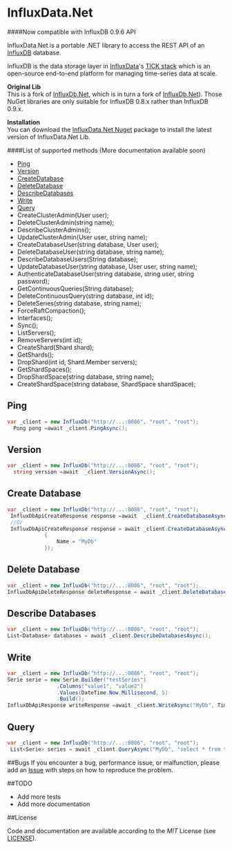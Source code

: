 InfluxData.Net
============
####Now compatible with InfluxDB 0.9.6 API

InfluxData.Net is a portable .NET library to access the REST API of an [InfluxDB](https://influxdata.com/time-series-platform/influxdb/) database. 

InfluxDB is the data storage layer in [InfluxData](https://influxdata.com/)'s [TICK stack](https://influxdata.com/get-started/#whats-the-tick-stack) which is an open-source end-to-end platform for managing time-series data at scale.

**Original Lib**  
This is a fork of [InfluxDb.Net](https://github.com/pootzko/InfluxDB.Net/), which is in turn a fork of [InfluxDb.Net](https://github.com/ziyasal/InfluxDb.Net/)). Those NuGet libraries are only suitable for InfluxDB 0.8.x rather than InfluxDB 0.9.x.

**Installation**  
You can download the [InfluxData.Net Nuget](https://www.nuget.org/packages/InfluxData.Net/) package to install the latest version of InfluxData.Net Lib.

####List of supported methods (More documentation available soon)
- [Ping](#ping)
- [Version](#version)
- [CreateDatabase](#create-database)
- [DeleteDatabase](#delete-database)
- [DescribeDatabases](#describe-databases)
- [Write](#write)
- [Query](#query)
- CreateClusterAdmin(User user);
- DeleteClusterAdmin(string name);
- DescribeClusterAdmins();
- UpdateClusterAdmin(User user, string name);
- CreateDatabaseUser(string database, User user);
- DeleteDatabaseUser(string database, string name);
- DescribeDatabaseUsers(String database);
- UpdateDatabaseUser(string database, User user, string name);
- AuthenticateDatabaseUser(string database, string user, string password);
- GetContinuousQueries(String database);
- DeleteContinuousQuery(string database, int id);
- DeleteSeries(string database, string name);
- ForceRaftCompaction();
- Interfaces();
- Sync();
- ListServers();
- RemoveServers(int id);
- CreateShard(Shard shard);
- GetShards();
- DropShard(int id, Shard.Member servers);
- GetShardSpaces();
- DropShardSpace(string database, string name);
- CreateShardSpace(string database, ShardSpace shardSpace);

## Ping
```csharp
var _client = new InfluxDb("http://...:8086", "root", "root");
  Pong pong =await _client.PingAsync();
```
## Version
```csharp
var _client = new InfluxDb("http://...:8086", "root", "root");
  string version =await  _client.VersionAsync();
```
## Create Database
```csharp
var _client = new InfluxDb("http://...:8086", "root", "root");
 InfluxDbApiCreateResponse response =await  _client.CreateDatabaseAsync("MyDb");
 //Or
 InfluxDbApiCreateResponse response = await _client.CreateDatabaseAsync(new DatabaseConfiguration
            {
                Name = "MyDb"
            });
```
## Delete Database
```csharp
var _client = new InfluxDb("http://...:8086", "root", "root");
InfluxDbApiDeleteResponse deleteResponse = await _client.DeleteDatabaseAsync("MyDb");
```
## Describe Databases
```csharp
var _client = new InfluxDb("http://...:8086", "root", "root");
List<Database> databases = await _client.DescribeDatabasesAsync();
```
## Write
```csharp
var _client = new InfluxDb("http://...:8086", "root", "root");
Serie serie = new Serie.Builder("testSeries")
                .Columns("value1", "value2")
                .Values(DateTime.Now.Millisecond, 5)
                .Build();
InfluxDbApiResponse writeResponse =await _client.WriteAsync("MyDb", TimeUnit.Milliseconds, serie);
```

## Query
```csharp
var _client = new InfluxDb("http://...:8086", "root", "root");
 List<Serie> series = await _client.QueryAsync("MyDb", "select * from testSeries"), TimeUnit.Milliseconds);
```

##Bugs
If you encounter a bug, performance issue, or malfunction, please add an [Issue](https://github.com/pootzko/InfluxData.Net/issues) with steps on how to reproduce the problem.

##TODO
- Add more tests
- Add more documentation

##License

Code and documentation are available according to the *MIT* License (see [LICENSE](https://github.com/pootzko/InfluxData.Net/blob/master/LICENSE)).
